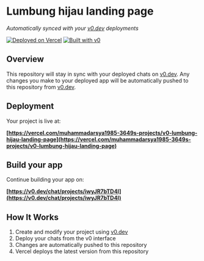 # Lumbung hijau landing page

*Automatically synced with your [v0.dev](https://v0.dev) deployments*

[![Deployed on Vercel](https://img.shields.io/badge/Deployed%20on-Vercel-black?style=for-the-badge&logo=vercel)](https://vercel.com/muhammadarsya1985-3649s-projects/v0-lumbung-hijau-landing-page)
[![Built with v0](https://img.shields.io/badge/Built%20with-v0.dev-black?style=for-the-badge)](https://v0.dev/chat/projects/iwyJR7bTD4l)

## Overview

This repository will stay in sync with your deployed chats on [v0.dev](https://v0.dev).
Any changes you make to your deployed app will be automatically pushed to this repository from [v0.dev](https://v0.dev).

## Deployment

Your project is live at:

**[https://vercel.com/muhammadarsya1985-3649s-projects/v0-lumbung-hijau-landing-page](https://vercel.com/muhammadarsya1985-3649s-projects/v0-lumbung-hijau-landing-page)**

## Build your app

Continue building your app on:

**[https://v0.dev/chat/projects/iwyJR7bTD4l](https://v0.dev/chat/projects/iwyJR7bTD4l)**

## How It Works

1. Create and modify your project using [v0.dev](https://v0.dev)
2. Deploy your chats from the v0 interface
3. Changes are automatically pushed to this repository
4. Vercel deploys the latest version from this repository
